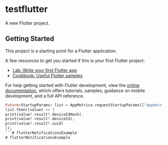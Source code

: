 # testflutter

A new Flutter project.

## Getting Started

This project is a starting point for a Flutter application.

A few resources to get you started if this is your first Flutter project:

- [Lab: Write your first Flutter app](https://docs.flutter.dev/get-started/codelab)
- [Cookbook: Useful Flutter samples](https://docs.flutter.dev/cookbook)

For help getting started with Flutter development, view the
[online documentation](https://docs.flutter.dev/), which offers tutorials,
samples, guidance on mobile development, and a full API reference.

```dart
Future<StartupParams> list = AppMetrica.requestStartupParams(["appmetrica_device_id_hash", "appmetrica_device_id", "appmetrica_uuid"]);
list.then((value) => {
print(value?.result?.deviceIdHash),
print(value?.result?.deviceId),
print(value?.result?.uuid)
});
```# flutterNotificationsExample
# flutterNotificationsExample
